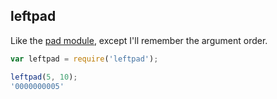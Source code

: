 ## leftpad

Like the [pad module](https://github.com/wdavidw/node-pad), except I'll remember
the argument order.

```js
var leftpad = require('leftpad');

leftpad(5, 10);
'0000000005'
```

